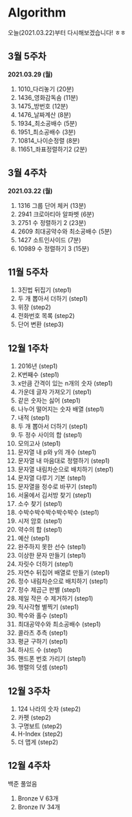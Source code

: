 # Algorithm

오늘(2021.03.22)부터 다시해보겠습니다! ㅎㅎ

## 3월 5주차
**2021.03.29 (월)**
1. 1010_다리놓기 (20분)
2. 1436_영화감독숌 (11분)
3. 1475_방번호 (12분)
4. 1476_날짜계산 (8분)
5. 1934_최소공배수 (5분)
6. 1951_최소공배수 (3분)
7. 10814_나이순정렬 (8분)
8. 11651_좌표정렬하기2 (2분)



## 3월 4주차
**2021.03.22 (월)**
1. 1316 그룹 단어 체커 (13분)
2. 2941 크로아티아 알파벳 (6분)
3. 2751 수 정렬하기 2 (23분)
4. 2609 최대공약수와 최소공배수 (5분)
5. 1427 소트인사이드 (7분)
6. 10989 수 정렬하기 3 (15분)
   



## 11월 5주차

1. 3진법 뒤집기 (step1)
2. 두 개 뽑아서 더하기 (step1)
3. 위장 (step2)
4. 전화번호 목록 (step2)
5. 단어 변환 (step3)

## 12월 1주차

1. 2016년 (step1)
2. K번째수 (step1)
3. x만큼 간격이 있는 n개의 숫자 (step1)
4. 가운데 글자 가져오기 (step1)
5. 같은 숫자는 싫어 (step1)
6. 나누어 떨어지는 숫자 배열 (step1)
7. 내적 (step1)
8. 두 개 뽑아서 더하기 (step1)
9. 두 정수 사이의 합 (step1)
10. 모의고사 (step1)
11. 문자열 내 p와 y의 개수 (step1)
12. 문자열 내 마음대로 정렬하기 (step1)
13. 문자열 내림차순으로 배치하기 (step1)
14. 문자열 다루기 기본 (step1)
15. 문자열을 정수로 바꾸기 (step1)
16. 서울에서 김서방 찾기 (step1)
17. 소수 찾기 (step1)
18. 수박수박수박수박수박수 (step1)
19. 시저 암호 (step1)
20. 약수의 합 (step1)
21. 예산 (step1)
22. 완주하지 못한 선수 (step1)
23. 이상한 문자 만들기 (step1)
24. 자릿수 더하기 (step1)
25. 자연수 뒤집어 배열로 만들기 (step1)
26. 정수 내림차순으로 배치하기 (step1)
27. 정수 제곱근 판별 (step1)
28. 제일 작은 수 제거하기 (step1)
29. 직사각형 별찍기 (step1)
30. 짝수와 홀수 (step1)
31. 최대공약수와 최소공배수 (step1)
32. 콜라츠 추측 (step1)
33. 평균 구하기 (step1)
34. 하샤드 수 (step1)
35. 핸드폰 번호 가리기 (step1)
36. 행렬의 덧셈 (step1)

## 12월 3주차

1. 124 나라의 숫자 (step2)
2. 카펫 (step2)
3. 구명보트 (step2)
4. H-Index (step2)
5. 더 맵게 (step2)

## 12월 4주차

백준 풀었음

1. Bronze V 63개
2. Bronze IV 34개

